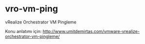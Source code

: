 # vro-vm-ping
vRealize Orchestrator VM Pingleme

Konu anlatımı için: http://www.umitdemirtas.com/vmware-vrealize-orchestrator-vm-pingleme/
